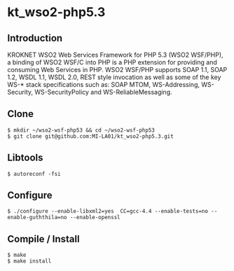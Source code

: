 # kt_wso2-php5.3

## Introduction
KROKNET WSO2 Web Services Framework for PHP 5.3 (WSO2 WSF/PHP), a binding of WSO2 WSF/C into PHP is a PHP extension for providing and consuming Web Services in PHP. WSO2 WSF/PHP supports SOAP 1.1, SOAP 1.2, WSDL 1.1, WSDL 2.0, REST style invocation as well as some of the key WS-* stack specifications such as: SOAP MTOM, WS-Addressing, WS-Security, WS-SecurityPolicy and WS-ReliableMessaging.

## Clone 
```
$ mkdir ~/wso2-wsf-php53 && cd ~/wso2-wsf-php53
$ git clone git@github.com:MI-LA01/kt_wso2-php5.3.git
```

## Libtools
```
$ autoreconf -fsi
```

## Configure
```
$ ./configure --enable-libxml2=yes  CC=gcc-4.4 --enable-tests=no --enable-guththila=no --enable-openssl
```

## Compile / Install
```
$ make
$ make install
```
